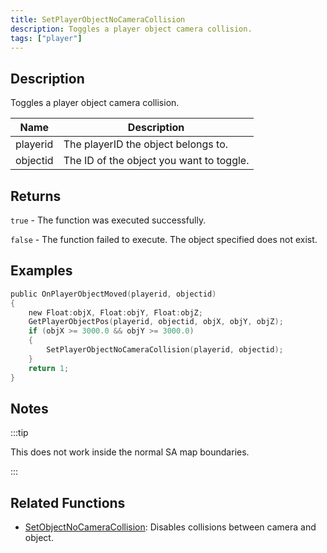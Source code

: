 ```yaml
---
title: SetPlayerObjectNoCameraCollision
description: Toggles a player object camera collision.
tags: ["player"]
---
```


<VersionWarn version='omp v1.1.0.2612' />

## Description

Toggles a player object camera collision.

| Name     | Description                              |
| -------- | ---------------------------------------- |
| playerid | The playerID the object belongs to.      |
| objectid | The ID of the object you want to toggle. |

## Returns

`true` - The function was executed successfully.

`false` - The function failed to execute. The object specified does not exist.

## Examples

```c
public OnPlayerObjectMoved(playerid, objectid)
{
    new Float:objX, Float:objY, Float:objZ;
    GetPlayerObjectPos(playerid, objectid, objX, objY, objZ);
    if (objX >= 3000.0 && objY >= 3000.0)
    {
        SetPlayerObjectNoCameraCollision(playerid, objectid);
    }
    return 1;
}
```

## Notes

:::tip

This does not work inside the normal SA map boundaries.

:::

## Related Functions

- [SetObjectNoCameraCollision](SetObjectNoCameraCollision): Disables collisions between camera and object.
